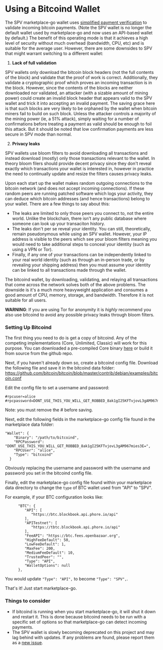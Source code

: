 Using a Bitcoind Wallet
========================
The SPV marketplace-go wallet uses [simplified payment verification](https://bitcoin.org/en/developer-guide#simplified-payment-verification-spv) to validate incoming bitcoin payments. (Note the
SPV wallet is no longer the default wallet used by marketplace-go and now uses an API-based wallet by default.) The benefit of this operating mode is that it achieves a high level of security without much overhead (bandwidth, CPU, etc) and is suitable for the average user. However, there are some downsides
to SPV that might warrant switching to a different wallet:

1. **Lack of full validation**

  SPV wallets only download the bitcoin block headers (not the full contents of the block) and validate that the proof of work is correct. Additionally, they validate a cryptographic
proof which proves an incoming transaction is in the block. However, since the contents of the blocks are neither downloaded nor validated, an attacker (with a sizable amount of mining power)
could create an invalid block header that appears valid to the SPV wallet and trick it into accepting an invalid payment. The saving grace here is that such blocks are very likely to be orphaned
by the wallet when bitcoin miners fail to build on such block. Unless the attacker controls a majority of the mining power (ie, a 51% attack), simply waiting for a number of confirmations before
treating a payment as valid should be enough to foil this attack. But it should be noted that low confirmation payments are less secure in SPV mode than normal.

2. **Privacy leaks**
  
  SPV wallets use bloom filters to avoid downloading all transactions and instead download (mostly) only those transactions relevant to the wallet. In theory bloom filers
  should provide decent privacy since they don't reveal exactly which transactions your wallet is interested in, however in practice the need to continually update and
  resize the filters causes privacy leaks. 
  
  Upon each start up the wallet makes random outgoing connections to the bitcoin network (and does not accept incoming connections). If these random peers are running patched software which logs
  your activity, they can deduce which bitcoin addresses (and hence transactions) belong to your wallet. There are a few things to say about this:
  
  - The leaks are limited to only those peers you connect to, not the entire world. Unlike the blockchain, there isn't any public database where someone can look up your transaciton history.
  - The leaks don't per se reveal your identity. You can still, theoretically, remain pseudonymous while using an SPV wallet. However, your IP address is visible to the peers which see your bloom 
  filters meaning you would need to take additional steps to conceal your identity (such as using a VPN or Tor). 
  - Finally, if any one of your transactions can be independently linked to your real
  world identity (such as through an in-person trade, or by revealing your shipping address) then you must assume your identity can be linked to all transactions made through the wallet.

The bitcoind wallet, by downloading, validating, and relaying all transactions that come across the network solves both of the above problems. The downside is it's a much more heavyweight application
and consumes a good amount of CPU, memory, storage, and bandwidth. Therefore it is not suitable for all users. 

**WARNING**: If you are using Tor for anonymity it is *highly* recommend you also use bitcoind to avoid any possible privacy leaks through bloom filters.

### Setting Up Bitcoind

The first thing you need to do is get a copy of bitcoind. Any of the competing implementations (Core, Unlimited, Classic) will work for this purpose.
You can downloaded a pre-compiled Core binary [here](https://bitcoin.org/en/download) or build it from source from the github repo. 

Next, if you haven't already down so, create a bitcoind config file. Download the following file and save it in the bitcoind data folder: https://github.com/bitcoin/bitcoin/blob/master/contrib/debian/examples/bitcoin.conf

Edit the config file to set a username and password:
```
#rpcuser=alice
#rpcpassword=DONT_USE_THIS_YOU_WILL_GET_ROBBED_8ak1gI25KFTvjovL3gAM967mies3E=
```
Note: you must remove the # before saving.

Next, edit the following fields in the marketplace-go config file found in the marketplace data folder:
```
"Wallet": {
    "Binary": "/path/to/bitcoind",
    "RPCPassword": "DONT_USE_THIS_YOU_WILL_GET_ROBBED_8ak1gI25KFTvjovL3gAM967mies3E=",
    "RPCUser": "alice",
    "Type": "bitcoind"
  }
```
Obviously replacing the username and password with the username and password you set in the bitcoind config file.

Finally, edit the marketplace-go config file found within your marketplace data directory to change the `type` of BTC wallet used from "API" to "SPV".

For example, if your BTC configuration looks like:
```
      "BTC": {
         "API": [
            "https://btc.blockbook.api.phore.io/api"
         ],
         "APITestnet": [
            "https://tbtc.blockbook.api.phore.io/api"
         ],
         "FeeAPI": "https://btc.fees.openbazaar.org",
         "HighFeeDefault": 50,
         "LowFeeDefault": 1,
         "MaxFee": 200,
         "MediumFeeDefault": 10,
         "TrustedPeer": "",
         "Type": "API",
         "WalletOptions": null
      },
```

You would update `"Type": "API",` to become `"Type": "SPV",`.

That's it! Just start marketplace-go.

### Things to consider
- If bitcoind is running when you start marketplace-go, it will shut it down and restart it. This is done because bitcoind needs to be run
with a specific set of options so that marketplace-go can detect incoming payments.
- The SPV wallet is slowly becoming deprecated on this project and may lag behind with updates. If any problems are found, please report them as a [new issue](https://github.com/phoreproject/pm-go/issues/new).
